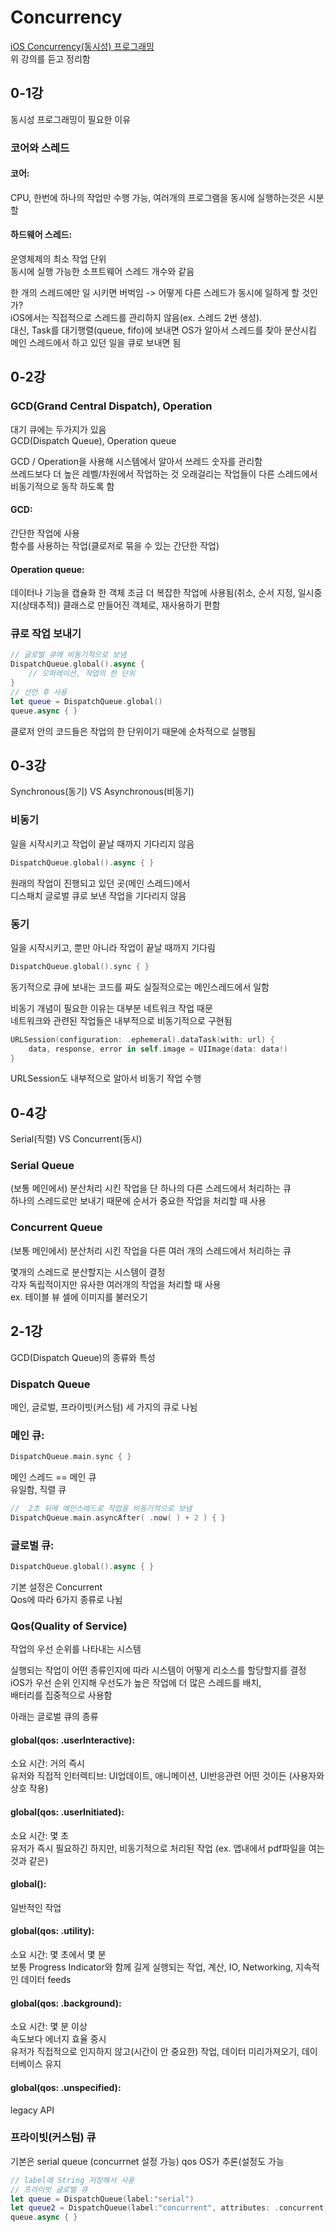 # Concurrency

[iOS Concurrency(동시성) 프로그래밍](https://www.inflearn.com/course/iOS-Concurrency-GCD-Operation/dashboard)  
위 강의를 듣고 정리함

## 0-1강

동시성 프로그래밍이 필요한 이유

### 코어와 스레드

#### 코어:

CPU, 한번에 하나의 작업만 수행 가능, 여러개의 프로그램을 동시에 실행하는것은 시분할

#### 하드웨어 스레드:

운영체제의 최소 작업 단위  
동시에 실행 가능한 소프트웨어 스레드 개수와 같음

한 개의 스레드에만 일 시키면 버벅임 -> 어떻게 다른 스레드가 동시에 일하게 할 것인가?  
iOS에서는 직접적으로 스레드를 관리하지 않음(ex. 스레드 2번 생성).  
대신, Task를 대기행렬(queue, fifo)에 보내면 OS가 알아서 스레드를 찾아 분산시킴  
메인 스레드에서 하고 있던 일을 큐로 보내면 됨

## 0-2강

### GCD(Grand Central Dispatch), Operation

대기 큐에는 두가지가 있음  
GCD(Dispatch Queue), Operation queue

GCD / Operation을 사용해 시스템에서 알아서 쓰레드 숫자를 관리함  
쓰레드보다 더 높은 레벨/차원에서 작업하는 것
오래걸리는 작업들이 다른 스레드에서 비동기적으로 동작 하도록 함

#### GCD:

간단한 작업에 사용  
함수를 사용하는 작업(클로저로 묶을 수 있는 간단한 작업)

#### Operation queue:

데이터나 기능을 캡슐화 한 객체
조금 더 복잡한 작업에 사용됨(취소, 순서 지정, 일시중지(상태추적))
클래스로 만들어진 객체로, 재사용하기 편함

### 큐로 작업 보내기

```swift
// 글로벌 큐에 비동기적으로 보냄
DispatchQueue.global().async {
    // 오퍼레이션, 작업의 한 단위
}
// 선언 후 사용
let queue = DispatchQueue.global()
queue.async { }
```

클로저 안의 코드들은 작업의 한 단위이기 때문에 순차적으로 실행됨

## 0-3강

Synchronous(동기) VS Asynchronous(비동기)

### 비동기

일을 시작시키고 작업이 끝날 때까지 기다리지 않음

```swift
DispatchQueue.global().async { }
```

원래의 작업이 진행되고 있던 곳(메인 스레드)에서  
디스패치 글로벌 큐로 보낸 작업을 기다리지 않음

### 동기

일을 시작시키고, 뿐만 아니라 작업이 끝날 때까지 기다림

```swift
DispatchQueue.global().sync { }
```

동기적으로 큐에 보내는 코드를 짜도 실질적으로는 메인스레드에서 일함

비동기 개념이 필요한 이유는 대부분 네트워크 작업 때문  
네트워크와 관련된 작업들은 내부적으로 비동기적으로 구현됨

```swift
URLSession(configuration: .ephemeral).dataTask(with: url) {
    data, response, error in self.image = UIImage(data: data!)
}
```

URLSession도 내부적으로 알아서 비동기 작업 수행

## 0-4강

Serial(직렬) VS Concurrent(동시)

### Serial Queue

(보통 메인에서) 분산처리 시킨 작업을 단 하나의 다른 스레드에서 처리하는 큐  
하나의 스레드로만 보내기 때문에 순서가 중요한 작업을 처리할 때 사용

### Concurrent Queue

(보통 메인에서) 분산처리 시킨 작업을 다른 여러 개의 스레드에서 처리하는 큐

몇개의 스레드로 분산할지는 시스템이 결정  
각자 독립적이지만 유사한 여러개의 작업을 처리할 때 사용  
ex. 테이블 뷰 셀에 이미지를 불러오기

## 2-1강

GCD(Dispatch Queue)의 종류와 특성

### Dispatch Queue

메인, 글로벌, 프라이빗(커스텀) 세 가지의 큐로 나뉨

### 메인 큐:

```swift
DispatchQueue.main.sync { }
```

메인 스레드 == 메인 큐  
유일함, 직렬 큐

```swift
//  2초 뒤에 메인스레드로 작업을 비동기적으로 보냄
DispatchQueue.main.asyncAfter( .now( ) + 2 ) { }
```

### 글로벌 큐:

```swift
DispatchQueue.global().async { }
```

기본 설정은 Concurrent  
Qos에 따라 6가지 종류로 나뉨

### Qos(Quality of Service)

작업의 우선 순위를 나타내는 시스템

실행되는 작업이 어떤 종류인지에 따라 시스템이 어떻게 리소스를 할당할지를 결정  
iOS가 우선 순위 인지해 우선도가 높은 작업에 더 많은 스레드를 배치,  
배터리를 집중적으로 사용함

아래는 글로벌 큐의 종류

#### global(qos: .userInteractive):

소요 시간: 거의 즉시  
유저와 직접적 인터렉티브: UI업데이트, 애니메이션, UI반응관련 어떤 것이든 (사용자와 상호 작용)

#### global(qos: .userInitiated):

소요 시간: 몇 초  
유저가 즉시 필요하긴 하지만, 비동기적으로 처리된 작업 (ex. 앱내에서 pdf파일을 여는 것과 같은)

#### global():

일반적인 작업

#### global(qos: .utility):

소요 시간: 몇 초에서 몇 분  
보통 Progress Indicator와 함께 길게 실행되는 작업, 계산, IO, Networking, 지속적인 데이터 feeds

#### global(qos: .background):

소요 시간: 몇 분 이상  
속도보다 에너지 효율 중시  
유저가 직접적으로 인지하지 않고(시간이 안 중요한) 작업, 데이터 미리가져오기, 데이터베이스 유지

#### global(qos: .unspecified):

legacy API

### 프라이빗(커스텀) 큐

기본은 serial queue (concurrnet 설정 가능)
qos OS가 추론(설정도 가능

```swift
// label에 String 저장해서 사용
// 프라이빗 글로벌 큐
let queue = DispatchQueue(label:"serial")
let queue2 = DispatchQueue(label:"concurrent", attributes: .concurrent)
queue.async { }
```
